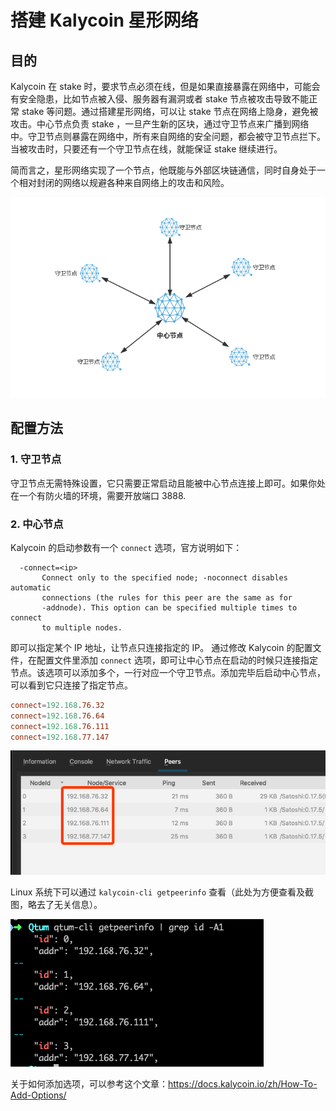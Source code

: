 # 搭建 Kalycoin 星形网络

## 目的

Kalycoin 在 stake 时，要求节点必须在线，但是如果直接暴露在网络中，可能会有安全隐患，比如节点被入侵、服务器有漏洞或者 stake 节点被攻击导致不能正常 stake 等问题。通过搭建星形网络，可以让 stake 节点在网络上隐身，避免被攻击。中心节点负责 stake ，一旦产生新的区块，通过守卫节点来广播到网络中。守卫节点则暴露在网络中，所有来自网络的安全问题，都会被守卫节点拦下。当被攻击时，只要还有一个守卫节点在线，就能保证 stake 继续进行。

简而言之，星形网络实现了一个节点，他既能与外部区块链通信，同时自身处于一个相对封闭的网络以规避各种来自网络上的攻击和风险。

![](1.png)


## 配置方法

### 1. 守卫节点

守卫节点无需特殊设置，它只需要正常启动且能被中心节点连接上即可。如果你处在一个有防火墙的环境，需要开放端口 3888.

### 2. 中心节点

Kalycoin 的启动参数有一个 `connect` 选项，官方说明如下：

```
  -connect=<ip>
       Connect only to the specified node; -noconnect disables automatic
       connections (the rules for this peer are the same as for
       -addnode). This option can be specified multiple times to connect
       to multiple nodes.
```

即可以指定某个 IP 地址，让节点只连接指定的 IP。 通过修改 Kalycoin 的配置文件，在配置文件里添加 `connect` 选项，即可让中心节点在启动的时候只连接指定节点。该选项可以添加多个，一行对应一个守卫节点。添加完毕后启动中心节点，可以看到它只连接了指定节点。


```conf
connect=192.168.76.32
connect=192.168.76.64
connect=192.168.76.111
connect=192.168.77.147
```

![](2.png)

Linux 系统下可以通过 `kalycoin-cli getpeerinfo` 查看（此处为方便查看及截图，略去了无关信息）。

![](3.png)

关于如何添加选项，可以参考这个文章：<https://docs.kalycoin.io/zh/How-To-Add-Options/>

